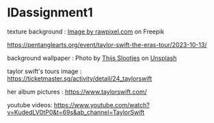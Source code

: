 # IDassignment1

texture background : <a href="https://www.freepik.com/free-photo/brown-paper-text-space_11435926.htm#query=cork%20board%20texture&position=1&from_view=keyword&track=ais&uuid=bbf4bbfb-25ff-4dff-a7ef-c194f77d604b">Image by rawpixel.com</a> on Freepik

https://pentanglearts.org/event/taylor-swift-the-eras-tour/2023-10-13/

background wallpaper : Photo by <a href="https://unsplash.com/@noreturns__?utm_content=creditCopyText&utm_medium=referral&utm_source=unsplash">Thijs Slootjes</a> on <a href="https://unsplash.com/photos/the-night-sky-is-filled-with-stars-and-clouds-lVOL-j5XtQY?utm_content=creditCopyText&utm_medium=referral&utm_source=unsplash">Unsplash</a>

taylor swift's tours image : https://ticketmaster.sg/activity/detail/24_taylorswift

her album pictures : https://www.taylorswift.com/

youtube videos: https://www.youtube.com/watch?v=KudedLV0tP0&t=69s&ab_channel=TaylorSwift
